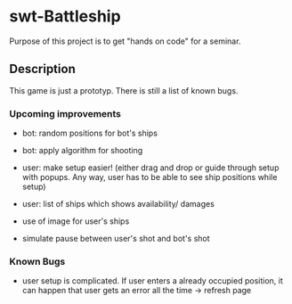 # swt-Battleship

Purpose of this project is to get "hands on code" for a seminar. 

## Description 
This game is just a prototyp. There is still a list of known bugs. 

### Upcoming improvements
* bot: random positions for bot's ships 
* bot: apply algorithm for shooting

* user: make setup easier! (either drag and drop or guide through setup with popups. Any way, user has to be able to see ship positions while setup)
* user: list of ships which shows availability/ damages

* use of image for user's ships
* simulate pause between user's shot and bot's shot 

### Known Bugs
* user setup is complicated. If user enters a already occupied position, it can happen that user gets an error all the time -> refresh page 



